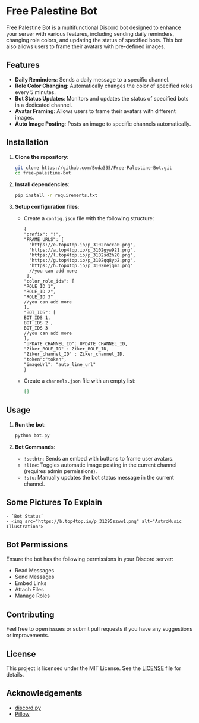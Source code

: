 # Free Palestine Bot

Free Palestine Bot is a multifunctional Discord bot designed to enhance your server with various features, including sending daily reminders, changing role colors, and updating the status of specified bots. This bot also allows users to frame their avatars with pre-defined images.

## Features

- **Daily Reminders**: Sends a daily message to a specific channel.
- **Role Color Changing**: Automatically changes the color of specified roles every 5 minutes.
- **Bot Status Updates**: Monitors and updates the status of specified bots in a dedicated channel.
- **Avatar Framing**: Allows users to frame their avatars with different images.
- **Auto Image Posting**: Posts an image to specific channels automatically.

## Installation

1. **Clone the repository**:
    ```sh
    git clone https://github.com/Boda335/Free-Palestine-Bot.git
    cd free-palestine-bot
    ```

2. **Install dependencies**:
    ```sh
    pip install -r requirements.txt
    ```

3. **Setup configuration files**:
    - Create a `config.json` file with the following structure:
      ```
      {
      "prefix": "!",
      "FRAME_URLS": [
        "https://e.top4top.io/p_3102rocca0.png",
        "https://a.top4top.io/p_3102gyw921.png",
        "https://l.top4top.io/p_3102sd2h20.png",
        "https://g.top4top.io/p_3102qq8yp2.png",
        "https://h.top4top.io/p_3102nejqm3.png"
        //you can add more
       ],
      "color_role_ids": [
      "ROLE_ID 1",
      "ROLE_ID 2",
      "ROLE_ID 3"
      //you can add more
      ],
      "BOT_IDS": [
      BOT_IDS 1,
      BOT_IDS 2 ,
      BOT_IDS 3
      //you can add more
      ],
      "UPDATE_CHANNEL_ID": UPDATE_CHANNEL_ID,
      "Ziker_ROLE_ID" : Ziker_ROLE_ID,
      "Ziker_channel_ID" : Ziker_channel_ID,
      "token":"token",
      "imageUrl": "auto_line_url"
      }
      ```

    - Create a `channels.json` file with an empty list:
      ```json
      []
      ```

## Usage

1. **Run the bot**:
    ```sh
    python bot.py
    ```

2. **Bot Commands**:
    - `!setbtn`: Sends an embed with buttons to frame user avatars.
    - `!line`: Toggles automatic image posting in the current channel (requires admin permissions).
    - `!stu`: Manually updates the bot status message in the current channel.

## Some Pictures To Explain

    - `Bot Status`
    - <img src="https://b.top4top.io/p_31295szww1.png" alt="AstroMusic Illustration">



## Bot Permissions

Ensure the bot has the following permissions in your Discord server:
- Read Messages
- Send Messages
- Embed Links
- Attach Files
- Manage Roles

## Contributing

Feel free to open issues or submit pull requests if you have any suggestions or improvements.

## License

This project is licensed under the MIT License. See the [LICENSE](LICENSE) file for details.

## Acknowledgements

- [discord.py](https://github.com/Rapptz/discord.py)
- [Pillow](https://python-pillow.org/)
